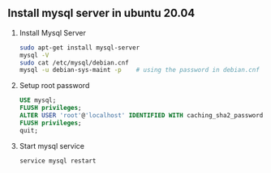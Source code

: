 ## Install mysql server in ubuntu 20.04
1. Install Mysql Server 
    ``` bash
    sudo apt-get install mysql-server
    mysql -V
    sudo cat /etc/mysql/debian.cnf
    mysql -u debian-sys-maint -p    # using the password in debian.cnf
    ```
2. Setup root password
    ``` sql
    USE mysql;
    FLUSH privileges;
    ALTER USER 'root'@'localhost' IDENTIFIED WITH caching_sha2_password BY 'your_password';
    FLUSH privileges;
    quit;
    ```

3. Start mysql service
    ``` bash
    service mysql restart
    ```

